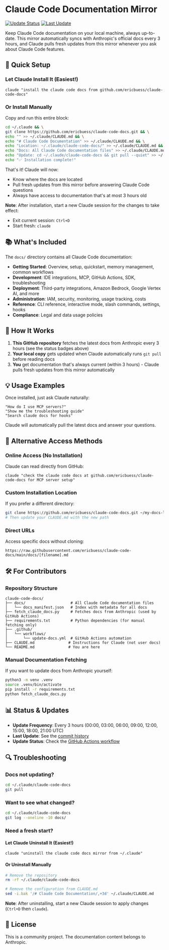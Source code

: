 # Claude Code Documentation Mirror

[![Update Status](https://github.com/ericbuess/claude-code-docs/actions/workflows/update-docs.yml/badge.svg)](https://github.com/ericbuess/claude-code-docs/actions/workflows/update-docs.yml)
[![Last Update](https://img.shields.io/github/last-commit/ericbuess/claude-code-docs/main.svg?label=docs%20updated)](https://github.com/ericbuess/claude-code-docs/commits/main)

Keep Claude Code documentation on your local machine, always up-to-date. This mirror automatically syncs with Anthropic's official docs every 3 hours, and Claude pulls fresh updates from this mirror whenever you ask about Claude Code features.

## 🚀 Quick Setup

### Let Claude Install It (Easiest!)
```
claude "install the claude code docs from github.com/ericbuess/claude-code-docs"
```

### Or Install Manually
Copy and run this entire block:
```bash
cd ~/.claude && \
git clone https://github.com/ericbuess/claude-code-docs.git && \
echo "" >> ~/.claude/CLAUDE.md && \
echo "# Claude Code Documentation" >> ~/.claude/CLAUDE.md && \
echo "Location: ~/.claude/claude-code-docs/" >> ~/.claude/CLAUDE.md && \
echo "Docs: All Claude Code documentation files" >> ~/.claude/CLAUDE.md && \
echo "Update: cd ~/.claude/claude-code-docs && git pull --quiet" >> ~/.claude/CLAUDE.md && \
echo "✅ Installation complete!"
```

That's it! Claude will now:
- Know where the docs are located  
- Pull fresh updates from this mirror before answering Claude Code questions
- Always have access to documentation that's at most 3 hours old

**Note**: After installation, start a new Claude session for the changes to take effect:
- Exit current session: `Ctrl+D`
- Start fresh: `claude`

## 📚 What's Included

The `docs/` directory contains all Claude Code documentation:
- **Getting Started**: Overview, setup, quickstart, memory management, common workflows
- **Development**: IDE integrations, MCP, GitHub Actions, SDK, troubleshooting
- **Deployment**: Third-party integrations, Amazon Bedrock, Google Vertex AI, and more
- **Administration**: IAM, security, monitoring, usage tracking, costs
- **Reference**: CLI reference, interactive mode, slash commands, settings, hooks
- **Compliance**: Legal and data usage policies

## 🔄 How It Works

1. **This GitHub repository** fetches the latest docs from Anthropic every 3 hours (see the status badges above)
2. **Your local copy** gets updated when Claude automatically runs `git pull` before reading docs
3. **You** get documentation that's always current (within 3 hours) - Claude pulls fresh updates from this mirror automatically

## 💡 Usage Examples

Once installed, just ask Claude naturally:
```
"How do I use MCP servers?"
"Show me the troubleshooting guide"
"Search claude docs for hooks"
```

Claude will automatically pull the latest docs and answer your questions.

## 📖 Alternative Access Methods

### Online Access (No Installation)
Claude can read directly from GitHub:
```
claude "check the claude code docs at github.com/ericbuess/claude-code-docs for MCP server setup"
```

### Custom Installation Location
If you prefer a different directory:
```bash
git clone https://github.com/ericbuess/claude-code-docs.git ~/my-docs-location
# Then update your CLAUDE.md with the new path
```

### Direct URLs
Access specific docs without cloning:
```
https://raw.githubusercontent.com/ericbuess/claude-code-docs/main/docs/[filename].md
```

## 🛠️ For Contributors

### Repository Structure
```
claude-code-docs/
├── docs/                    # All Claude Code documentation files
│   └── docs_manifest.json   # Index with metadata for all docs
├── fetch_claude_docs.py     # Fetches docs from Anthropic (used by GitHub Actions)
├── requirements.txt         # Python dependencies (for manual fetching only)
├── .github/
│   └── workflows/
│       └── update-docs.yml  # GitHub Actions automation
├── CLAUDE.md               # Instructions for Claude (not user docs)
└── README.md               # You are here
```

### Manual Documentation Fetching
If you want to update docs from Anthropic yourself:
```bash
python3 -m venv .venv
source .venv/bin/activate
pip install -r requirements.txt
python fetch_claude_docs.py
```

## 📊 Status & Updates

- **Update Frequency**: Every 3 hours (00:00, 03:00, 06:00, 09:00, 12:00, 15:00, 18:00, 21:00 UTC)
- **Last Update**: See the [commit history](https://github.com/ericbuess/claude-code-docs/commits/main/docs)
- **Update Status**: Check the [GitHub Actions workflow](https://github.com/ericbuess/claude-code-docs/actions/workflows/update-docs.yml)

## 🔍 Troubleshooting

### Docs not updating?
```bash
cd ~/.claude/claude-code-docs
git pull
```

### Want to see what changed?
```bash
cd ~/.claude/claude-code-docs
git log --oneline -10 docs/
```

### Need a fresh start?

#### Let Claude Uninstall It (Easiest!)
```
claude "uninstall the claude code docs mirror from ~/.claude"
```

#### Or Uninstall Manually
```bash
# Remove the repository
rm -rf ~/.claude/claude-code-docs

# Remove the configuration from CLAUDE.md
sed -i.bak '/# Claude Code Documentation/,+3d' ~/.claude/CLAUDE.md
```

**Note**: After uninstalling, start a new Claude session to apply changes (`Ctrl+D` then `claude`).

## 📝 License

This is a community project. The documentation content belongs to Anthropic.